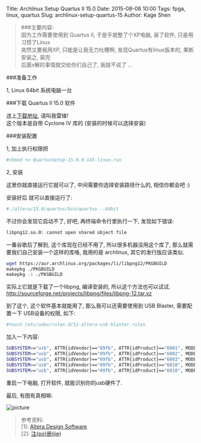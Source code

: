 Title: Archlinux Setup Quartus II 15.0
Date: 2015-08-08 10:00
Tags: fpga, linux, quartus
Slug: archlinux-setup-quartus-15
Author: Kage Shen

> ###主要内容:  
> 因为工作需要使用到 Quartus II, 于是乎就整了个XP电脑, 装了软件, 只是用习惯了Linux  
> 突然又要我用XP, 只能是让我无力吐槽啊, 发现Quartus有linux版本的, 果断安装之, 装完  
> 后面x解的事情就交给你们自己了, 我就不说了 ...  

###准备工作

1, Linux 64bit 系统电脑一台

###下载 Quartus II 15.0 软件

送上[下载地址](http://download.altera.com/akdlm/software/acdsinst/15.0/145/ib_installers/QuartusSetup-15.0.0.145-linux.run), 请叫我雷锋!  
这个版本是自带 Cyclone IV 库的 (安装的时候可以选择安装)

###安装配置

1, 加上执行权限把

```bash
#chmod +x QuartusSetup-15.0.0.145-linux.run
```

2, 安装

这里你就直接运行它就可以了, 中间需要你选择安装路径什么的, 相信你都会吧 :)

安装好后 就可以直接运行了:

```bash
#./altera/15.0/quartus/bin/quartus --64bit
```

不过你会发现它启动不了, 好吧, 再终端命令行里执行一下, 发现如下错误:

```bash
libpng12.so.0: cannot open shared object file
```

一番谷歌后了解到, 这个库现在已经不用了, 所以很多机器没用这个库了,
那么就需要我们自己安装一个这样的库咯, 我用的是 archlinux, 其它的发行版应该类似.

```bash
wget https://aur.archlinux.org/packages/li/libpng12/PKGBUILD
makepkg ./PKGBUILD
makepkg -i ./PKGBUILD
```

实际上它就是下载了一个libpng, 编译安装的, 所以这个方法也可以试试.  
http://sourceforge.net/projects/libpng/files/libpng-12.tar.xz

到了这个, 这个软件基本就能用了, 那么我可以还需要使用到 USB Blaster, 需要配置一下
USB设备的权限, 如下:

```bash
#touch /etc/udev/rules.d/51-altera-usb-blaster.rules
```

加入一下内容:

```bash
SUBSYSTEM=="usb", ATTR{idVendor}=="09fb", ATTR{idProduct}=="6001", MODE="0666"
SUBSYSTEM=="usb", ATTR{idVendor}=="09fb", ATTR{idProduct}=="6002", MODE="0666"
SUBSYSTEM=="usb", ATTR{idVendor}=="09fb", ATTR{idProduct}=="6003", MODE="0666"
SUBSYSTEM=="usb", ATTR{idVendor}=="09fb", ATTR{idProduct}=="6010", MODE="0666"
SUBSYSTEM=="usb", ATTR{idVendor}=="09fb", ATTR{idProduct}=="6810", MODE="0666"
```

重启一下电脑, 打开软件, 就能识别你的usb硬件了.

最后, 有图有真相嘛:  

![picture](http://7xigc2.com1.z0.glb.clouddn.com/archlinux-setup-quartus-15-p1.png)

> 参考资料:  
> [1]: [Altera Design Software](https://wiki.archlinux.org/index.php/Altera_Design_Software)  
> [2]: [注(po)册(jie)](http://bbs.eetop.cn/viewthread.php?tid=485257)  
  
   
  
